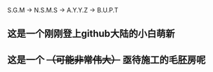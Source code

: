 S.G.M -> N.S.M.S -> A.Y.Y.Z -> B.U.P.T

## **这是一个刚刚登上github大陆的小白萌新**

## **这是一个 ~~（可能非常伟大）~~ 亟待施工的毛胚房呢**
